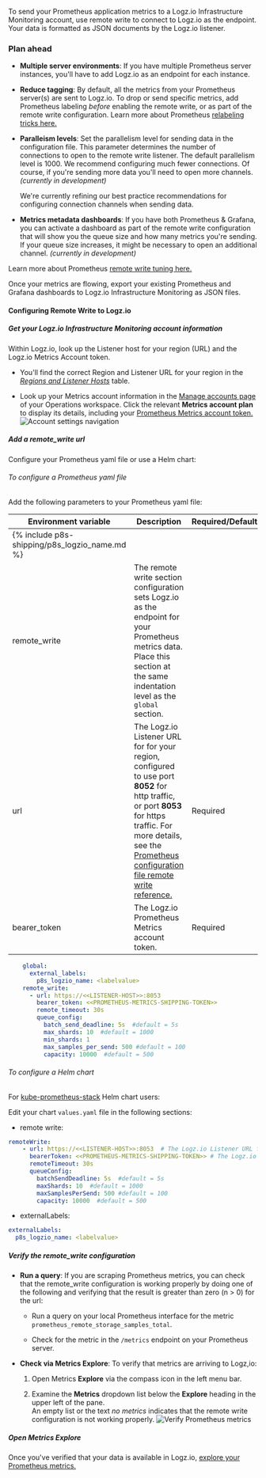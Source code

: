 
To send your Prometheus application metrics to a Logz.io Infrastructure Monitoring account, use remote write to connect to Logz.io as the endpoint. Your data is formatted as JSON documents by the Logz.io listener. 

### Plan ahead

* **Multiple server environments**: If you have multiple Prometheus server instances, you'll have to add Logz.io as an endpoint for each instance. 

* **Reduce tagging**: By default, all the metrics from your Prometheus server(s) are sent to Logz.io. To drop or send specific metrics, add Prometheus labeling _before_ enabling the remote write, or as part of the remote write configuration.  Learn more about Prometheus [relabeling tricks here.](https://medium.com/quiq-blog/prometheus-relabeling-tricks-6ae62c56cbda)

* **Paralleism levels**: Set the parallelism level for sending data in the configuration file. 
    This parameter determines the number of connections to open to the remote write listener.  The default parallelism level is 1000. We recommend configuring much fewer connections. Of course, if you're sending more data you'll need to open more channels. _(currently in development)_
    
    We're currently refining our best practice recommendations for configuring connection channels when sending data.

* **Metrics metadata dashboards**: If you have both Prometheus & Grafana, you can activate a dashboard as part of the remote write configuration that will show you the queue size and how many metrics you're sending. If your queue size increases, it might be necessary to open an additional channel. _(currently in development)_

Learn more about Prometheus [remote write tuning here.](https://prometheus.io/docs/practices/remote_write/) 

Once your metrics are flowing, export your existing Prometheus and Grafana dashboards to Logz.io Infrastructure Monitoring as JSON files.  

#### Configuring Remote Write to Logz.io

<div class="tasklist">

##### Get your Logz.io Infrastructure Monitoring account information
Within Logz.io, look up the Listener host for your region (URL) and the Logz.io Metrics Account token.

+ You'll find the correct Region and Listener URL for your region in the [*Regions and Listener Hosts*](https://docs.logz.io/user-guide/accounts/account-region.html#available-regions) table. 

+ Look up your Metrics account information in the [Manage accounts page](https://app.logz.io/#/dashboard/settings/manage-accounts) of your Operations workspace. Click the relevant **Metrics account plan** to display its details, including your [Prometheus Metrics account token.](https://docs.logz.io/user-guide/accounts/finding-your-metrics-account-token) 
![Account settings navigation](https://dytvr9ot2sszz.cloudfront.net/logz-docs/grafana/p8s-account-token00.png)

##### Add a remote_write url


Configure your Prometheus yaml file or use a Helm chart: 

###### To configure a Prometheus yaml file

Add the following parameters to your Prometheus yaml file:

| Environment variable | Description |Required/Default|
|---|---|---|
{% include p8s-shipping/p8s_logzio_name.md %}||
| remote_write | The remote write section configuration sets Logz.io as the endpoint for your Prometheus metrics data. Place this section at the same indentation level as the `global` section. ||
|url|  The Logz.io Listener URL for for your region, configured to use port **8052** for http traffic, or port **8053** for https traffic. For more details, see the [Prometheus configuration file remote write reference. ](https://prometheus.io/docs/prometheus/latest/configuration/configuration/#remote_write) | Required|
|bearer_token|The Logz.io Prometheus Metrics account token.  | Required|


```yaml
    global:
      external_labels:
        p8s_logzio_name: <labelvalue>
    remote_write:
      - url: https://<<LISTENER-HOST>>:8053
        bearer_token: <<PROMETHEUS-METRICS-SHIPPING-TOKEN>> 
        remote_timeout: 30s
        queue_config:
          batch_send_deadline: 5s  #default = 5s
          max_shards: 10  #default = 1000
          min_shards: 1
          max_samples_per_send: 500 #default = 100
          capacity: 10000  #default = 500

```

###### To configure a Helm chart

For [kube-prometheus-stack](https://github.com/prometheus-community/helm-charts/tree/main/charts/kube-prometheus-stack) Helm chart users:

Edit your chart `values.yaml` file in the following sections:

+ remote write:

```yaml
remoteWrite:
    - url: https://<<LISTENER-HOST>>:8053  # The Logz.io Listener URL for your region, configured to use port **8052** for http traffic, or port **8053** for https traffic. 
      bearerToken: <<PROMETHEUS-METRICS-SHIPPING-TOKEN>> # The Logz.io Prometheus metrics account token
      remoteTimeout: 30s
      queueConfig:
        batchSendDeadline: 5s  #default = 5s
        maxShards: 10  #default = 1000
        maxSamplesPerSend: 500 #default = 100
        capacity: 10000  #default = 500
```

+ externalLabels:

```yaml
externalLabels:
  p8s_logzio_name: <labelvalue>
```

   
##### Verify the remote_write configuration

+ **Run a query**: If you are scraping Prometheus metrics, you can check that the remote_write configuration is working properly by doing one of the following and verifying that the result is greater than zero (n > 0) for the url:

  * Run a query on your local Prometheus interface for the metric `prometheus_remote_storage_samples_total`.

  * Check for the metric in the `/metrics` endpoint on your Prometheus server. 

+ **Check via Metrics Explore**: To verify that metrics are arriving to Logz,io: 
  1. Open Metrics **Explore** via the compass icon in the left menu bar. 

  2. Examine the **Metrics** dropdown list below the **Explore** heading in the upper left of the pane. <br>
    An empty list or the text _no metrics_ indicates that the remote write configuration is not working properly. 
    ![Verify Prometheus metrics](https://dytvr9ot2sszz.cloudfront.net/logz-docs/grafana/p8smetrics_arriving.png)

##### Open Metrics Explore

Once you've verified that your data is available in Logz.io, [explore your Prometheus metrics.](https://docs.logz.io/user-guide/infrastructure-monitoring/metrics-explore-prometheus/)
